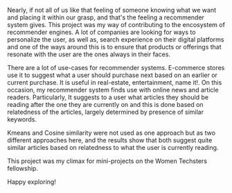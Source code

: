 Nearly, if not all of us like that feeling of someone knowing what we want and placing it within our grasp, and that's the feeling a recommender system gives. 
This project was my way of contributing to the encosystem of recommender engines. A lot of companies are looking for ways to personalize the user, as well as, search experience on their digital platforms and one of the ways around this is to ensure that products or offerings that resonate with the user are the ones always in their faces.

There are a lot of use-cases for recommender systems. E-commerce stores use it to suggest what a user should purchase next based on an earlier or current purchase. It is useful in real-estate, entertainment, name it!. On this occasion, my recommender system finds use with online news and article readers. Particularly, It suggests to a user what articles they should be reading after the one they are currently on and this is done based on relatedness of the articles, largely determined by presence of similar keywords. 

Kmeans and Cosine similarity were not used as one approach but as two different approaches here, and the results show that both suggest quite similar articles based on relatedness to what the user is currently reading. 

This project was my climax for mini-projects on the Women Techsters fellowship.

Happy exploring!
